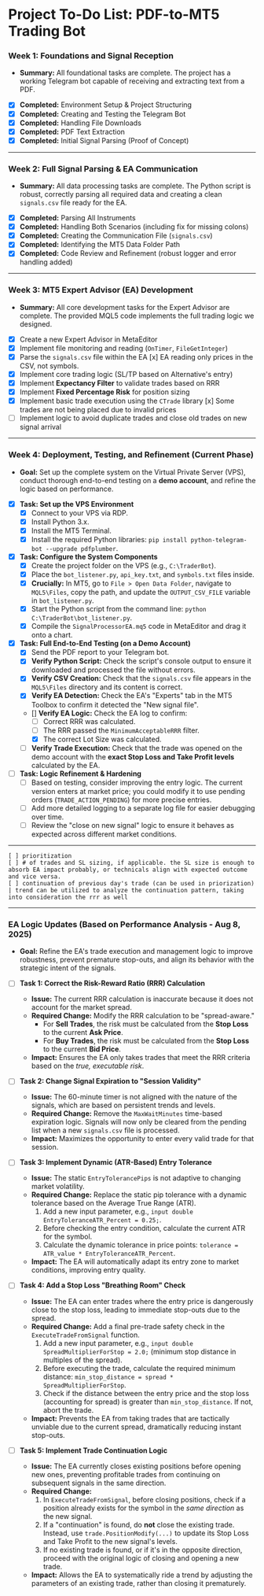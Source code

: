 # Project To-Do List: PDF-to-MT5 Trading Bot

### **Week 1: Foundations and Signal Reception**
*   **Summary:** All foundational tasks are complete. The project has a working Telegram bot capable of receiving and extracting text from a PDF.
-   [x] **Completed:** Environment Setup & Project Structuring
-   [x] **Completed:** Creating and Testing the Telegram Bot
-   [x] **Completed:** Handling File Downloads
-   [x] **Completed:** PDF Text Extraction
-   [x] **Completed:** Initial Signal Parsing (Proof of Concept)

---

### **Week 2: Full Signal Parsing & EA Communication**
*   **Summary:** All data processing tasks are complete. The Python script is robust, correctly parsing all required data and creating a clean `signals.csv` file ready for the EA.
-   [x] **Completed:** Parsing All Instruments
-   [x] **Completed:** Handling Both Scenarios (including fix for missing colons)
-   [x] **Completed:** Creating the Communication File (`signals.csv`)
-   [x] **Completed:** Identifying the MT5 Data Folder Path
-   [x] **Completed:** Code Review and Refinement (robust logger and error handling added)

---

### **Week 3: MT5 Expert Advisor (EA) Development**
*   **Summary:** All core development tasks for the Expert Advisor are complete. The provided MQL5 code implements the full trading logic we designed.
-   [x] Create a new Expert Advisor in MetaEditor
-   [x] Implement file monitoring and reading (`OnTimer`, `FileGetInteger`)
-   [x] Parse the `signals.csv` file within the EA
        [x] EA reading only prices in the CSV, not symbols. 
-   [x] Implement core trading logic (SL/TP based on Alternative's entry)
-   [x] Implement **Expectancy Filter** to validate trades based on RRR
-   [x] Implement **Fixed Percentage Risk** for position sizing
-   [X] Implement basic trade execution using the `CTrade` library
        [x] Some trades are not being placed due to invalid prices 
-   [ ] Implement logic to avoid duplicate trades and close old trades on new signal arrival

---

### **Week 4: Deployment, Testing, and Refinement (Current Phase)**
*   **Goal:** Set up the complete system on the Virtual Private Server (VPS), conduct thorough end-to-end testing on a **demo account**, and refine the logic based on performance.

-   [x] **Task: Set up the VPS Environment**
    -   [x] Connect to your VPS via RDP.
    -   [x] Install Python 3.x.
    -   [x] Install the MT5 Terminal.
    -   [x] Install the required Python libraries: `pip install python-telegram-bot --upgrade pdfplumber`.

-   [x] **Task: Configure the System Components**
    -   [x] Create the project folder on the VPS (e.g., `C:\TraderBot`).
    -   [x] Place the `bot_listener.py`, `api_key.txt`, and `symbols.txt` files inside.
    -   [x] **Crucially:** In MT5, go to `File > Open Data Folder`, navigate to `MQL5\Files`, copy the path, and update the `OUTPUT_CSV_FILE` variable in `bot_listener.py`.
    -   [x] Start the Python script from the command line: `python C:\TraderBot\bot_listener.py`.
    -   [x] Compile the `SignalProcessorEA.mq5` code in MetaEditor and drag it onto a chart.

-   [x] **Task: Full End-to-End Testing (on a Demo Account)**
    -   [x] Send the PDF report to your Telegram bot.
    -   [x] **Verify Python Script:** Check the script's console output to ensure it downloaded and processed the file without errors.
    -   [x] **Verify CSV Creation:** Check that the `signals.csv` file appears in the `MQL5\Files` directory and its content is correct.
    -   [x] **Verify EA Detection:** Check the EA's "Experts" tab in the MT5 Toolbox to confirm it detected the "New signal file".
    -   [] **Verify EA Logic:** Check the EA log to confirm:
        -   [ ] Correct RRR was calculated.
        -   [ ] The RRR passed the `MinimumAcceptableRRR` filter.
        -   [x] The correct Lot Size was calculated.
    -   [ ] **Verify Trade Execution:** Check that the trade was opened on the demo account with the **exact Stop Loss and Take Profit levels** calculated by the EA.

-   [ ] **Task: Logic Refinement & Hardening**
    -   [ ] Based on testing, consider improving the entry logic. The current version enters at market price; you could modify it to use pending orders (`TRADE_ACTION_PENDING`) for more precise entries.
    -   [ ] Add more detailed logging to a separate log file for easier debugging over time.
    -   [ ] Review the "close on new signal" logic to ensure it behaves as expected across different market conditions.
---------------------------------------------------

    [ ] prioritization
    [ ] # of trades and SL sizing, if applicable. the SL size is enough to absorb EA impact probably, or technicals align with expected outcome and vice versa. 
    [ ] continuation of previous day's trade (can be used in priorization) | trend can be utilized to analyze the continuation pattern, taking into consideration the rrr as well

---
### **EA Logic Updates (Based on Performance Analysis - Aug 8, 2025)**

*   **Goal:** Refine the EA's trade execution and management logic to improve robustness, prevent premature stop-outs, and align its behavior with the strategic intent of the signals.

-   [ ] **Task 1: Correct the Risk-Reward Ratio (RRR) Calculation**
    -   **Issue:** The current RRR calculation is inaccurate because it does not account for the market spread.
    -   **Required Change:** Modify the RRR calculation to be "spread-aware."
        -   For **Sell Trades**, the risk must be calculated from the **Stop Loss** to the current **Ask Price**.
        -   For **Buy Trades**, the risk must be calculated from the **Stop Loss** to the current **Bid Price**.
    -   **Impact:** Ensures the EA only takes trades that meet the RRR criteria based on the *true, executable risk*.

-   [ ] **Task 2: Change Signal Expiration to "Session Validity"**
    -   **Issue:** The 60-minute timer is not aligned with the nature of the signals, which are based on persistent trends and levels.
    -   **Required Change:** Remove the `MaxWaitMinutes` time-based expiration logic. Signals will now only be cleared from the pending list when a new `signals.csv` file is processed.
    -   **Impact:** Maximizes the opportunity to enter every valid trade for that session.

-   [ ] **Task 3: Implement Dynamic (ATR-Based) Entry Tolerance**
    -   **Issue:** The static `EntryTolerancePips` is not adaptive to changing market volatility.
    -   **Required Change:** Replace the static pip tolerance with a dynamic tolerance based on the Average True Range (ATR).
        1.  Add a new input parameter, e.g., `input double EntryToleranceATR_Percent = 0.25;`.
        2.  Before checking the entry condition, calculate the current ATR for the symbol.
        3.  Calculate the dynamic tolerance in price points: `tolerance = ATR_value * EntryToleranceATR_Percent`.
    -   **Impact:** The EA will automatically adapt its entry zone to market conditions, improving entry quality.

-   [ ] **Task 4: Add a Stop Loss "Breathing Room" Check**
    -   **Issue:** The EA can enter trades where the entry price is dangerously close to the stop loss, leading to immediate stop-outs due to the spread.
    -   **Required Change:** Add a final pre-trade safety check in the `ExecuteTradeFromSignal` function.
        1.  Add a new input parameter, e.g., `input double SpreadMultiplierForStop = 2.0;` (minimum stop distance in multiples of the spread).
        2.  Before executing the trade, calculate the required minimum distance: `min_stop_distance = spread * SpreadMultiplierForStop`.
        3.  Check if the distance between the entry price and the stop loss (accounting for spread) is greater than `min_stop_distance`. If not, abort the trade.
    -   **Impact:** Prevents the EA from taking trades that are tactically unviable due to the current spread, dramatically reducing instant stop-outs.

-   [ ] **Task 5: Implement Trade Continuation Logic**
    -   **Issue:** The EA currently closes existing positions before opening new ones, preventing profitable trades from continuing on subsequent signals in the same direction.
    -   **Required Change:**
        1.  In `ExecuteTradeFromSignal`, before closing positions, check if a position already exists for the symbol in the *same direction* as the new signal.
        2.  If a "continuation" is found, do **not** close the existing trade. Instead, use `trade.PositionModify(...)` to update its Stop Loss and Take Profit to the new signal's levels.
        3.  If no existing trade is found, or if it's in the opposite direction, proceed with the original logic of closing and opening a new trade.
    -   **Impact:** Allows the EA to systematically ride a trend by adjusting the parameters of an existing trade, rather than closing it prematurely.